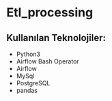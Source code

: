 # Etl_processing

## Kullanılan Teknolojiler:
- Python3
- Airflow Bash Operator
- Airflow
- MySql
- PostgreSQL
- pandas


